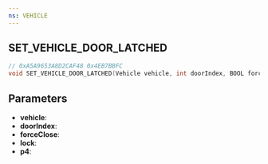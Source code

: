 ```yaml
---
ns: VEHICLE
---
```

## SET_VEHICLE_DOOR_LATCHED

```c
// 0xA5A9653A8D2CAF48 0x4EB7BBFC
void SET_VEHICLE_DOOR_LATCHED(Vehicle vehicle, int doorIndex, BOOL forceClose, BOOL lock, BOOL p4);
```

## Parameters
* **vehicle**: 
* **doorIndex**: 
* **forceClose**: 
* **lock**: 
* **p4**: 

